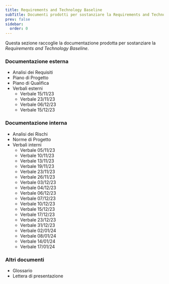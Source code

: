 ```yaml
---
title: Requirements and Technology Baseline
subTitle: Documenti prodotti per sostanziare la Requirements and Technology Baseline.
prev: false
sidebar:
  order: 0
---
```


Questa sezione raccoglie la documentazione prodotta per sostanziare la *Requirements and Technology Baseline*.

### Documentazione esterna
- Analisi dei Requisiti
- Piano di Progetto
- Piano di Qualifica
- Verbali esterni
  - Verbale 15/11/23
  - Verbale 23/11/23
  - Verbale 06/12/23
  - Verbale 15/12/23

### Documentazione interna
- Analisi dei Rischi
- Norme di Progetto
- Verbali interni
  - Verbale 05/11/23
  - Verbale 10/11/23
  - Verbale 13/11/23
  - Verbale 19/11/23
  - Verbale 23/11/23
  - Verbale 26/11/23
  - Verbale 03/12/23
  - Verbale 04/12/23
  - Verbale 06/12/23
  - Verbale 07/12/23
  - Verbale 10/12/23
  - Verbale 15/12/23
  - Verbale 17/12/23
  - Verbale 23/12/23
  - Verbale 31/12/23
  - Verbale 02/01/24
  - Verbale 08/01/24
  - Verbale 14/01/24
  - Verbale 17/01/24

### Altri documenti
- Glossario
- Lettera di presentazione